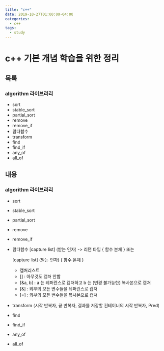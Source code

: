 ```yaml
---
title: "c++"
date: 2019-10-27T01:00:00-04:00
categories:
  - c++
tags:
  - study
---
```


# c++ 기본 개념 학습을 위한 정리

## 목록
### algorithm 라이브러리
- sort
 - stable_sort
 - partial_sort
 - remove
 - remove_if
 - 람다함수
 - transform
 - find
 - find_if
 - any_of
 - all_of
 
 ## 내용
 
 ### algorithm 라이브러리
 - sort
 - stable_sort
 - partial_sort
 - remove
 - remove_if
 - 람다함수
	[capture list] (받는 인자) -> 리턴 타입 { 함수 본체 } 또는
  
	[capture list] (받는 인자) { 함수 본체 }
	- 캡처리스트
	 - [] : 아무것도 캡쳐 안함
	 - [&a, b] : a 는 레퍼런스로 캡쳐하고 b 는 (변경 불가능한) 복사본으로 캡쳐
	 - [&] : 외부의 모든 변수들을 레퍼런스로 캡쳐
	 - [=] : 외부의 모든 변수들을 복사본으로 캡쳐
 - transform (시작 반복자, 끝 반복자, 결과를 저장할 컨테이너의 시작 반복자, Pred)
 - find
 - find_if
 - any_of
 - all_of
